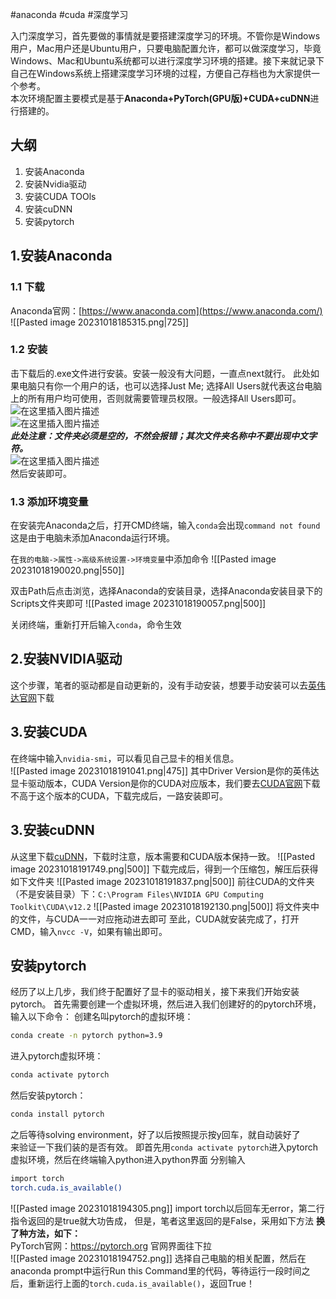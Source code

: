 #anaconda #cuda #深度学习

入门深度学习，首先要做的事情就是要搭建深度学习的环境。不管你是Windows用户，Mac用户还是Ubuntu用户，只要电脑配置允许，都可以做深度学习，毕竟Windows、Mac和Ubuntu系统都可以进行深度学习环境的搭建。接下来就记录下自己在Windows系统上搭建深度学习环境的过程，方便自己存档也为大家提供一个参考。  
本次环境配置主要模式是基于**Anaconda+PyTorch(GPU版)+CUDA+cuDNN**进行搭建的。
## 大纲 
1. 安装Anaconda
2. 安装Nvidia驱动
3. 安装CUDA TOOls
4. 安装cuDNN
5. 安装pytorch

## 1.安装Anaconda
### 1.1 下载
Anaconda官网：[https://www.anaconda.com](https://www.anaconda.com/)
![[Pasted image 20231018185315.png|725]]
### 1.2 安装
击下载后的.exe文件进行安装。安装一般没有大问题，一直点next就行。
此处如果电脑只有你一个用户的话，也可以选择Just Me; 选择All Users就代表这台电脑上的所有用户均可使用，否则就需要管理员权限。一般选择All Users即可。  
![在这里插入图片描述](https://img-blog.csdnimg.cn/ef1f8cfa719b478c97cd4d079a07920d.png?x-oss-process=image/watermark,type_d3F5LXplbmhlaQ,shadow_50,text_Q1NETiBA5YKy5a-S44CC,size_20,color_FFFFFF,t_70,g_se,x_16#pic_center)  
![在这里插入图片描述](https://img-blog.csdnimg.cn/daedf03a99cf47c1b0f9527f772323b8.png?x-oss-process=image/watermark,type_d3F5LXplbmhlaQ,shadow_50,text_Q1NETiBA5YKy5a-S44CC,size_20,color_FFFFFF,t_70,g_se,x_16#pic_center)  
_**此处注意：文件夹必须是空的，不然会报错；其次文件夹名称中不要出现中文字符。**_  
![在这里插入图片描述](https://img-blog.csdnimg.cn/9312dc2d259c4ed386391143e3ddeae8.png?x-oss-process=image/watermark,type_d3F5LXplbmhlaQ,shadow_50,text_Q1NETiBA5YKy5a-S44CC,size_20,color_FFFFFF,t_70,g_se,x_16#pic_center)  
然后安装即可。  
### 1.3 添加环境变量
在安装完Anaconda之后，打开CMD终端，输入`conda`会出现`command not found`这是由于电脑未添加Anaconda运行环境。

在`我的电脑->属性->高级系统设置->环境变量`中添加命令
![[Pasted image 20231018190020.png|550]]

双击Path后点击浏览，选择Anaconda的安装目录，选择Anaconda安装目录下的Scripts文件夹即可
![[Pasted image 20231018190057.png|500]]

关闭终端，重新打开后输入`conda`，命令生效

## 2.安装NVIDIA驱动
这个步骤，笔者的驱动都是自动更新的，没有手动安装，想要手动安装可以去[英伟达官网](https://www.nvidia.cn/geforce/drivers/)下载
## 3.安装CUDA
在终端中输入`nvidia-smi`，可以看见自己显卡的相关信息。  
![[Pasted image 20231018191041.png|475]]
其中Driver Version是你的英伟达显卡驱动版本，CUDA Version是你的CUDA对应版本，我们要去[CUDA官网](https://developer.nvidia.com/cuda-downloads)下载不高于这个版本的CUDA，下载完成后，一路安装即可。

## 3.安装cuDNN
从这里下载[cuDNN](https://developer.nvidia.com/rdp/cudnn-download)，下载时注意，版本需要和CUDA版本保持一致。
![[Pasted image 20231018191749.png|500]]
下载完成后，得到一个压缩包，解压后获得如下文件夹
![[Pasted image 20231018191837.png|500]]
前往CUDA的文件夹（不是安装目录）下：`C:\Program Files\NVIDIA GPU Computing Toolkit\CUDA\v12.2`
![[Pasted image 20231018192130.png|500]]
将文件夹中的文件，与CUDA一一对应拖动进去即可
至此，CUDA就安装完成了，打开CMD，输入`nvcc -V`，如果有输出即可。

## 安装pytorch
经历了以上几步，我们终于配置好了显卡的驱动相关，接下来我们开始安装pytorch。 
首先需要创建一个虚拟环境，然后进入我们创建好的的pytorch环境，输入以下命令：
创建名叫pytorch的虚拟环境：
```bash
conda create -n pytorch python=3.9
```
进入pytorch虚拟环境：
```bash
conda activate pytorch
```
然后安装pytorch：
```bash
conda install pytorch
```
之后等待solving environment，好了以后按照提示按y回车，就自动装好了  
来验证一下我们装的是否有效。
即首先用`conda activate pytorch`进入pytorch虚拟环境，然后在终端输入python进入python界面
分别输入
```bash
import torch
torch.cuda.is_available()
```

![[Pasted image 20231018194305.png]]
import torch以后回车无error，第二行指令返回的是true就大功告成，
但是，笔者这里返回的是False，采用如下方法
**换了种方法，如下：**  
PyTorch官网：https://pytorch.org
官网界面往下拉  
![[Pasted image 20231018194752.png]]
选择自己电脑的相关配置，然后在anaconda prompt中运行Run this Command里的代码，等待运行一段时间之后，重新运行上面的`torch.cuda.is_available()`，返回True！